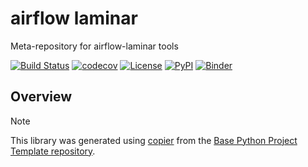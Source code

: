 # airflow laminar

Meta-repository for airflow-laminar tools

[![Build Status](https://github.com/airflow-laminar/airflow-laminar/actions/workflows/build.yml/badge.svg?branch=main&event=push)](https://github.com/airflow-laminar/airflow-laminar/actions/workflows/build.yml)
[![codecov](https://codecov.io/gh/airflow-laminar/airflow-laminar/branch/main/graph/badge.svg)](https://codecov.io/gh/airflow-laminar/airflow-laminar)
[![License](https://img.shields.io/github/license/airflow-laminar/airflow-laminar)](https://github.com/airflow-laminar/airflow-laminar)
[![PyPI](https://img.shields.io/pypi/v/airflow-laminar.svg)](https://pypi.python.org/pypi/airflow-laminar)
[![Binder](https://mybinder.org/badge_logo.svg)](https://mybinder.org/v2/gh/airflow-laminar/airflow-laminar/main?urlpath=lab)

## Overview


> [!NOTE]
> This library was generated using [copier](https://copier.readthedocs.io/en/stable/) from the [Base Python Project Template repository](https://github.com/python-project-templates/base).
